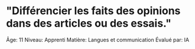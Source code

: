 # "Différencier les faits des opinions dans des articles ou des essais."

Âge: 11
Niveau: Apprenti
Matière: Langues et communication
Évalué par: IA